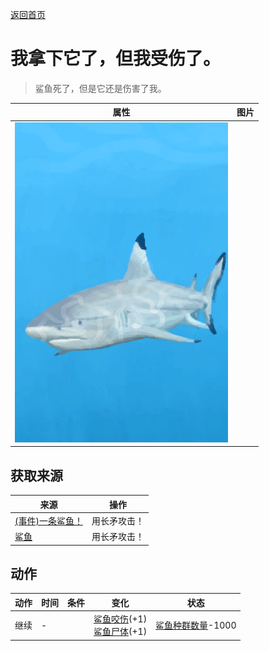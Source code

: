[返回首页](index.md)  
# 我拿下它了，但我受伤了。  
> 鲨鱼死了，但是它还是伤害了我。  
  
  属性  |   图片   
 ----  |  ----:   
   |  ![](Sprite/SharkEvent.png)   
  
## 获取来源  
来源  |  操作  
----  |  ----  
[(事件)一条鲨鱼！](Event_SharkFight.md)  |  用长矛攻击！  
[鲨鱼](SharkVisitor.md)  |  用长矛攻击！  
## 动作  
动作  |  时间  |  条件  |  变化  |  状态  
----  |  ----  |  ----  |  ----  |  ----  
继续  |  -  |    |  [鲨鱼咬伤](W_SharkBite.md)(+1)<br>[鲨鱼尸体](SharkCarcass.md)(+1)  |  [鲨鱼种群数量](Pop_Shark.md)-1000  
